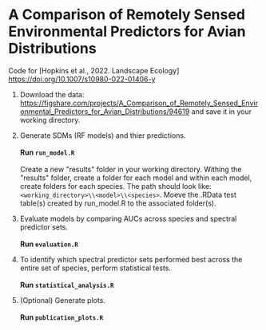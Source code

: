 # A Comparison of Remotely Sensed Environmental Predictors for Avian Distributions
Code for [Hopkins et al., 2022. Landscape Ecology] https://doi.org/10.1007/s10980-022-01406-y



1. Download the data: https://figshare.com/projects/A_Comparison_of_Remotely_Sensed_Environmental_Predictors_for_Avian_Distributions/94619 and save it in your working directory. 

2. Generate SDMs (RF models) and thier predictions. <br /><br /> **Run ```run_model.R```**
<br /><br /> Create a new "results" folder in your working directory. Withing the "results" folder, create a folder for each model and within each model, create folders for each species. The path should look like: ```<working_directory>\\<model>\\<species>```. Moeve the .RData test table(s) created by run_model.R to the associated folder(s).

4. Evaluate models by comparing AUCs across species and spectral predictor sets. <br /><br /> **Run ```evaluation.R```** 

5. To identify which spectral predictor sets performed best across the entire set of species, perform statistical tests. <br /><br /> **Run ```statistical_analysis.R```** 

6. (Optional) Generate plots. <br /><br /> **Run ```publication_plots.R```** 
